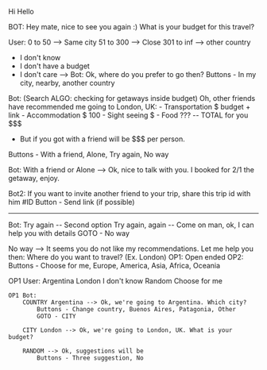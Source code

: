 Hi
Hello


BOT:
Hey mate, nice to see you again :)
What is your budget for this travel?

User:
0 to 50 --> Same city
51 to 300 --> Close
301 to inf --> other country
- I don't know
- I don't have a budget
- I don't care
--> Bot: Ok, where do you prefer to go then? 
    Buttons - In my city, nearby, another country

Bot: (Search ALGO: checking for getaways inside budget)
Oh, other friends have recommended me going to London, UK:
    - Transportation $ budget + link
    - Accommodation $ 100
    - Sight seeing $
    - Food ???
    -- TOTAL for you $$$

* But if you got with a friend will be $$$ per person.

Buttons - With a friend, Alone, Try again, No way

Bot:
 With a friend or Alone --> Ok, nice to talk with you.
 I booked for 2/1 the getaway, enjoy.
 
Bot2: If you want to invite another friend
to your trip, share this trip id with him #ID
Button - Send link (if possible)

---

Bot:
Try again -- Second option
Try again, again -- Come on man, ok, I can help you with details
GOTO - No way

No way --> 
It seems you do not like my recommendations. Let me help you then:
Where do you want to travel? (Ex. London)
OP1: Open ended
OP2: Buttons - Choose for me, Europe, America, Asia, Africa, Oceania

OP1 User:
Argentina
London
I don't know
Random
Choose for me

    OP1 Bot:
        COUNTRY Argentina --> Ok, we're going to Argentina. Which city?
            Buttons - Change country, Buenos Aires, Patagonia, Other
            GOTO - CITY
        
        CITY London --> Ok, we're going to London, UK. What is your budget?
        
        RANDOM --> Ok, suggestions will be
            Buttons - Three suggestion, No




